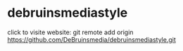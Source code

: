 # debruinsmediastyle
click to visite website: git remote add origin https://github.com/DeBruinsmedia/debruinsmediastyle.git
